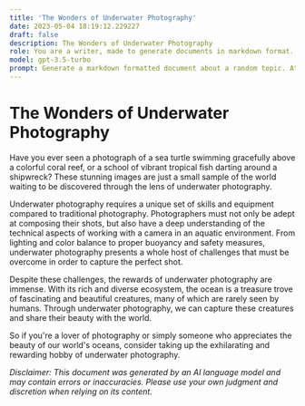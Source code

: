 ```yaml
---
title: 'The Wonders of Underwater Photography'
date: 2023-05-04 18:19:12.229227
draft: false
description: The Wonders of Underwater Photography
role: You are a writer, made to generate documents in markdown format. It is very important that all of the documents you generate are in valid markdown format.
model: gpt-3.5-turbo
prompt: Generate a markdown formatted document about a random topic. At the bottom, include a disclaimer explaining that the document was generated by you. The first line of the document should be the title. Make sure that the entire document is in proper markdown format, using a mix of various tags to make the document visually appealing.
---
```


# The Wonders of Underwater Photography

Have you ever seen a photograph of a sea turtle swimming gracefully above a colorful coral reef, or a school of vibrant tropical fish darting around a shipwreck? These stunning images are just a small sample of the world waiting to be discovered through the lens of underwater photography.

Underwater photography requires a unique set of skills and equipment compared to traditional photography. Photographers must not only be adept at composing their shots, but also have a deep understanding of the technical aspects of working with a camera in an aquatic environment. From lighting and color balance to proper buoyancy and safety measures, underwater photography presents a whole host of challenges that must be overcome in order to capture the perfect shot.

Despite these challenges, the rewards of underwater photography are immense. With its rich and diverse ecosystem, the ocean is a treasure trove of fascinating and beautiful creatures, many of which are rarely seen by humans. Through underwater photography, we can capture these creatures and share their beauty with the world.

So if you're a lover of photography or simply someone who appreciates the beauty of our world's oceans, consider taking up the exhilarating and rewarding hobby of underwater photography.

*Disclaimer: This document was generated by an AI language model and may contain errors or inaccuracies. Please use your own judgment and discretion when relying on its content.*